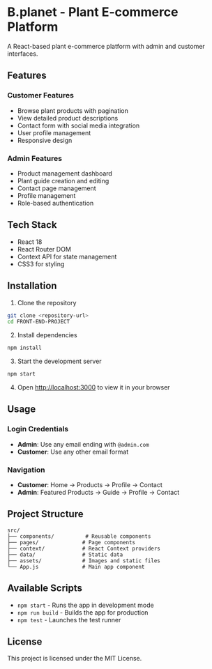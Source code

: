 # B.planet - Plant E-commerce Platform

A React-based plant e-commerce platform with admin and customer interfaces.

## Features

### Customer Features
- Browse plant products with pagination
- View detailed product descriptions
- Contact form with social media integration
- User profile management
- Responsive design

### Admin Features
- Product management dashboard
- Plant guide creation and editing
- Contact page management
- Profile management
- Role-based authentication

## Tech Stack
- React 18
- React Router DOM
- Context API for state management
- CSS3 for styling

## Installation

1. Clone the repository
```bash
git clone <repository-url>
cd FRONT-END-PROJECT
```

2. Install dependencies
```bash
npm install
```

3. Start the development server
```bash
npm start
```

4. Open [http://localhost:3000](http://localhost:3000) to view it in your browser

## Usage

### Login Credentials
- **Admin**: Use any email ending with `@admin.com`
- **Customer**: Use any other email format

### Navigation
- **Customer**: Home → Products → Profile → Contact
- **Admin**: Featured Products → Guide → Profile → Contact

## Project Structure
```
src/
├── components/          # Reusable components
├── pages/              # Page components
├── context/            # React Context providers
├── data/               # Static data
├── assets/             # Images and static files
└── App.js              # Main app component
```

## Available Scripts

- `npm start` - Runs the app in development mode
- `npm run build` - Builds the app for production
- `npm test` - Launches the test runner

## License

This project is licensed under the MIT License.